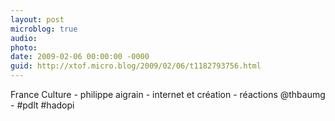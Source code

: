 ```yaml
---
layout: post
microblog: true
audio: 
photo: 
date: 2009-02-06 00:00:00 -0000
guid: http://xtof.micro.blog/2009/02/06/t1182793756.html
---
```

France Culture  - philippe aigrain - internet et création - réactions @thbaumg - #pdlt #hadopi
